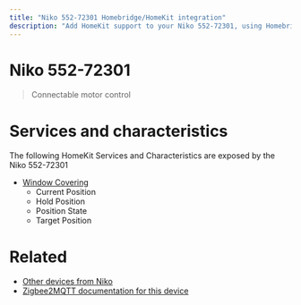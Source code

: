 ```yaml
---
title: "Niko 552-72301 Homebridge/HomeKit integration"
description: "Add HomeKit support to your Niko 552-72301, using Homebridge, Zigbee2MQTT and homebridge-z2m."
---
```

<!---
This file has been GENERATED using src/docgen/docgen.ts
DO NOT EDIT THIS FILE MANUALLY!
-->
# Niko 552-72301
> Connectable motor control


# Services and characteristics
The following HomeKit Services and Characteristics are exposed by
the Niko 552-72301

* [Window Covering](../../cover.md)
  * Current Position
  * Hold Position
  * Position State
  * Target Position


# Related
* [Other devices from Niko](../index.md#niko)
* [Zigbee2MQTT documentation for this device](https://www.zigbee2mqtt.io/devices/552-72301.html)